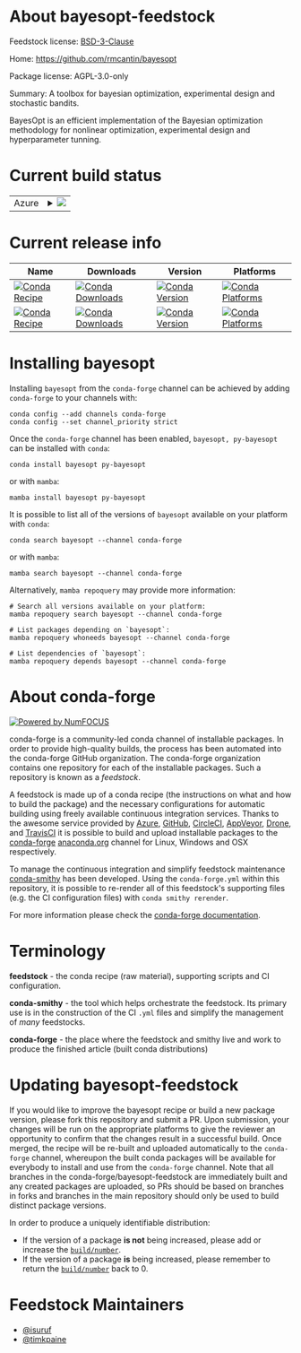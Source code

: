 About bayesopt-feedstock
========================

Feedstock license: [BSD-3-Clause](https://github.com/conda-forge/bayesopt-feedstock/blob/main/LICENSE.txt)

Home: https://github.com/rmcantin/bayesopt

Package license: AGPL-3.0-only

Summary: A toolbox for bayesian optimization, experimental design and stochastic bandits.

BayesOpt is an efficient implementation of the Bayesian optimization
methodology for nonlinear optimization, experimental design and
hyperparameter tunning.


Current build status
====================


<table>
    
  <tr>
    <td>Azure</td>
    <td>
      <details>
        <summary>
          <a href="https://dev.azure.com/conda-forge/feedstock-builds/_build/latest?definitionId=21577&branchName=main">
            <img src="https://dev.azure.com/conda-forge/feedstock-builds/_apis/build/status/bayesopt-feedstock?branchName=main">
          </a>
        </summary>
        <table>
          <thead><tr><th>Variant</th><th>Status</th></tr></thead>
          <tbody><tr>
              <td>linux_64_numpy1.22python3.10.____cpython</td>
              <td>
                <a href="https://dev.azure.com/conda-forge/feedstock-builds/_build/latest?definitionId=21577&branchName=main">
                  <img src="https://dev.azure.com/conda-forge/feedstock-builds/_apis/build/status/bayesopt-feedstock?branchName=main&jobName=linux&configuration=linux%20linux_64_numpy1.22python3.10.____cpython" alt="variant">
                </a>
              </td>
            </tr><tr>
              <td>linux_64_numpy1.22python3.8.____cpython</td>
              <td>
                <a href="https://dev.azure.com/conda-forge/feedstock-builds/_build/latest?definitionId=21577&branchName=main">
                  <img src="https://dev.azure.com/conda-forge/feedstock-builds/_apis/build/status/bayesopt-feedstock?branchName=main&jobName=linux&configuration=linux%20linux_64_numpy1.22python3.8.____cpython" alt="variant">
                </a>
              </td>
            </tr><tr>
              <td>linux_64_numpy1.22python3.9.____73_pypy</td>
              <td>
                <a href="https://dev.azure.com/conda-forge/feedstock-builds/_build/latest?definitionId=21577&branchName=main">
                  <img src="https://dev.azure.com/conda-forge/feedstock-builds/_apis/build/status/bayesopt-feedstock?branchName=main&jobName=linux&configuration=linux%20linux_64_numpy1.22python3.9.____73_pypy" alt="variant">
                </a>
              </td>
            </tr><tr>
              <td>linux_64_numpy1.22python3.9.____cpython</td>
              <td>
                <a href="https://dev.azure.com/conda-forge/feedstock-builds/_build/latest?definitionId=21577&branchName=main">
                  <img src="https://dev.azure.com/conda-forge/feedstock-builds/_apis/build/status/bayesopt-feedstock?branchName=main&jobName=linux&configuration=linux%20linux_64_numpy1.22python3.9.____cpython" alt="variant">
                </a>
              </td>
            </tr><tr>
              <td>linux_64_numpy1.23python3.11.____cpython</td>
              <td>
                <a href="https://dev.azure.com/conda-forge/feedstock-builds/_build/latest?definitionId=21577&branchName=main">
                  <img src="https://dev.azure.com/conda-forge/feedstock-builds/_apis/build/status/bayesopt-feedstock?branchName=main&jobName=linux&configuration=linux%20linux_64_numpy1.23python3.11.____cpython" alt="variant">
                </a>
              </td>
            </tr>
          </tbody>
        </table>
      </details>
    </td>
  </tr>
</table>

Current release info
====================

| Name | Downloads | Version | Platforms |
| --- | --- | --- | --- |
| [![Conda Recipe](https://img.shields.io/badge/recipe-bayesopt-green.svg)](https://anaconda.org/conda-forge/bayesopt) | [![Conda Downloads](https://img.shields.io/conda/dn/conda-forge/bayesopt.svg)](https://anaconda.org/conda-forge/bayesopt) | [![Conda Version](https://img.shields.io/conda/vn/conda-forge/bayesopt.svg)](https://anaconda.org/conda-forge/bayesopt) | [![Conda Platforms](https://img.shields.io/conda/pn/conda-forge/bayesopt.svg)](https://anaconda.org/conda-forge/bayesopt) |
| [![Conda Recipe](https://img.shields.io/badge/recipe-py--bayesopt-green.svg)](https://anaconda.org/conda-forge/py-bayesopt) | [![Conda Downloads](https://img.shields.io/conda/dn/conda-forge/py-bayesopt.svg)](https://anaconda.org/conda-forge/py-bayesopt) | [![Conda Version](https://img.shields.io/conda/vn/conda-forge/py-bayesopt.svg)](https://anaconda.org/conda-forge/py-bayesopt) | [![Conda Platforms](https://img.shields.io/conda/pn/conda-forge/py-bayesopt.svg)](https://anaconda.org/conda-forge/py-bayesopt) |

Installing bayesopt
===================

Installing `bayesopt` from the `conda-forge` channel can be achieved by adding `conda-forge` to your channels with:

```
conda config --add channels conda-forge
conda config --set channel_priority strict
```

Once the `conda-forge` channel has been enabled, `bayesopt, py-bayesopt` can be installed with `conda`:

```
conda install bayesopt py-bayesopt
```

or with `mamba`:

```
mamba install bayesopt py-bayesopt
```

It is possible to list all of the versions of `bayesopt` available on your platform with `conda`:

```
conda search bayesopt --channel conda-forge
```

or with `mamba`:

```
mamba search bayesopt --channel conda-forge
```

Alternatively, `mamba repoquery` may provide more information:

```
# Search all versions available on your platform:
mamba repoquery search bayesopt --channel conda-forge

# List packages depending on `bayesopt`:
mamba repoquery whoneeds bayesopt --channel conda-forge

# List dependencies of `bayesopt`:
mamba repoquery depends bayesopt --channel conda-forge
```


About conda-forge
=================

[![Powered by
NumFOCUS](https://img.shields.io/badge/powered%20by-NumFOCUS-orange.svg?style=flat&colorA=E1523D&colorB=007D8A)](https://numfocus.org)

conda-forge is a community-led conda channel of installable packages.
In order to provide high-quality builds, the process has been automated into the
conda-forge GitHub organization. The conda-forge organization contains one repository
for each of the installable packages. Such a repository is known as a *feedstock*.

A feedstock is made up of a conda recipe (the instructions on what and how to build
the package) and the necessary configurations for automatic building using freely
available continuous integration services. Thanks to the awesome service provided by
[Azure](https://azure.microsoft.com/en-us/services/devops/), [GitHub](https://github.com/),
[CircleCI](https://circleci.com/), [AppVeyor](https://www.appveyor.com/),
[Drone](https://cloud.drone.io/welcome), and [TravisCI](https://travis-ci.com/)
it is possible to build and upload installable packages to the
[conda-forge](https://anaconda.org/conda-forge) [anaconda.org](https://anaconda.org/)
channel for Linux, Windows and OSX respectively.

To manage the continuous integration and simplify feedstock maintenance
[conda-smithy](https://github.com/conda-forge/conda-smithy) has been developed.
Using the ``conda-forge.yml`` within this repository, it is possible to re-render all of
this feedstock's supporting files (e.g. the CI configuration files) with ``conda smithy rerender``.

For more information please check the [conda-forge documentation](https://conda-forge.org/docs/).

Terminology
===========

**feedstock** - the conda recipe (raw material), supporting scripts and CI configuration.

**conda-smithy** - the tool which helps orchestrate the feedstock.
                   Its primary use is in the construction of the CI ``.yml`` files
                   and simplify the management of *many* feedstocks.

**conda-forge** - the place where the feedstock and smithy live and work to
                  produce the finished article (built conda distributions)


Updating bayesopt-feedstock
===========================

If you would like to improve the bayesopt recipe or build a new
package version, please fork this repository and submit a PR. Upon submission,
your changes will be run on the appropriate platforms to give the reviewer an
opportunity to confirm that the changes result in a successful build. Once
merged, the recipe will be re-built and uploaded automatically to the
`conda-forge` channel, whereupon the built conda packages will be available for
everybody to install and use from the `conda-forge` channel.
Note that all branches in the conda-forge/bayesopt-feedstock are
immediately built and any created packages are uploaded, so PRs should be based
on branches in forks and branches in the main repository should only be used to
build distinct package versions.

In order to produce a uniquely identifiable distribution:
 * If the version of a package **is not** being increased, please add or increase
   the [``build/number``](https://docs.conda.io/projects/conda-build/en/latest/resources/define-metadata.html#build-number-and-string).
 * If the version of a package **is** being increased, please remember to return
   the [``build/number``](https://docs.conda.io/projects/conda-build/en/latest/resources/define-metadata.html#build-number-and-string)
   back to 0.

Feedstock Maintainers
=====================

* [@isuruf](https://github.com/isuruf/)
* [@timkpaine](https://github.com/timkpaine/)

